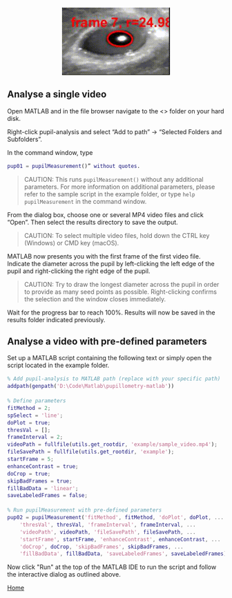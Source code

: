 <p align="center">
  <img width="250" src="assets/images/labeled_video.gif">
</p>

## Analyse a single video

Open MATLAB and in the file browser navigate to the <<REPOSITORYNAME>> folder on your hard disk.

Right-click pupil-analysis and select “Add to path” -> “Selected Folders and Subfolders”.

In the command window, type

```Matlab
pup01 = pupilMeasurement()” without quotes.
```

> CAUTION: This runs `pupilMeasurement()` without any additional parameters. For more information on additional parameters, please refer to the sample script in the example folder, or type `help pupilMeasurement` in the command window.

From the dialog box, choose one or several MP4 video files and click “Open”. Then select the results directory to save the output.

> CAUTION: To select multiple video files, hold down the CTRL key (Windows) or CMD key (macOS).

MATLAB now presents you with the first frame of the first video file. Indicate the diameter across the pupil by left-clicking the left edge of the pupil and right-clicking the right edge of the pupil.

> CAUTION: Try to draw the longest diameter across the pupil in order to provide as many seed points as possible. Right-clicking confirms the selection and the window closes immediately.

Wait for the progress bar to reach 100%. Results will now be saved in the results folder indicated previously.

## Analyse a video with pre-defined parameters

Set up a MATLAB script containing the following text or simply open the script located in the example folder.

```Matlab
% Add pupil-analysis to MATLAB path (replace with your specific path)
addpath(genpath('D:\Code\Matlab\pupillometry-matlab'))

% Define parameters
fitMethod = 2;
spSelect = 'line';
doPlot = true;
thresVal = [];
frameInterval = 2;
videoPath = fullfile(utils.get_rootdir, 'example/sample_video.mp4');
fileSavePath = fullfile(utils.get_rootdir, 'example');
startFrame = 5;
enhanceContrast = true;
doCrop = true;
skipBadFrames = true;
fillBadData = 'linear';
saveLabeledFrames = false;

% Run pupilMeasurement with pre-defined parameters
pup02 = pupilMeasurement('fitMethod', fitMethod, 'doPlot', doPlot, ...
    'thresVal', thresVal, 'frameInterval', frameInterval, ...
    'videoPath', videoPath, 'fileSavePath', fileSavePath, ...
    'startFrame', startFrame, 'enhanceContrast', enhanceContrast, ...
    'doCrop', doCrop, 'skipBadFrames', skipBadFrames, ...
    'fillBadData', fillBadData, 'saveLabeledFrames', saveLabeledFrames)
```

Now click "Run" at the top of the MATLAB IDE to run the script and follow the interactive dialog as outlined above.

[Home](./index.html)
